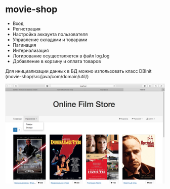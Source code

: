 # movie-shop

* Вход 
* Регистрация  
* Настройка аккаунта пользователя  
* Управление складами и товарами  
* Пагинация  
* Интернализация  
* Логирование осуществляется в файл log.log
* Добавление в корзину и оплата товаров

Для инициализации данных в БД можно изпользовать класс DBInit (movie-shop/src/java/com/domain/util/)

![Иллюстрация к проекту](https://github.com/Ivan-Fefilov/movie-shop/raw/master/screenshot.png)
